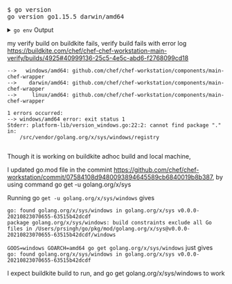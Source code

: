 <pre>
$ go version
go version go1.15.5 darwin/amd64
</pre>

<details><summary><code>go env</code> Output</summary><br><pre>
$ go env
GO111MODULE=""
GOARCH="amd64"
GOBIN=""
GOCACHE="/Users/prsingh/Library/Caches/go-build"
GOENV="/Users/prsingh/Library/Application Support/go/env"
GOEXE=""
GOFLAGS=""
GOHOSTARCH="amd64"
GOHOSTOS="darwin"
GOINSECURE=""
GOMODCACHE="/Users/prsingh/go/pkg/mod"
GONOPROXY=""
GONOSUMDB=""
GOOS="darwin"
GOPATH="/Users/prsingh/go"
GOPRIVATE=""
GOPROXY="https://proxy.golang.org,direct"
GOROOT="/usr/local/go"
GOSUMDB="sum.golang.org"
GOTMPDIR=""
GOTOOLDIR="/usr/local/go/pkg/tool/darwin_amd64"
GCCGO="gccgo"
AR="ar"
CC="clang"
CXX="clang++"
CGO_ENABLED="1"
GOMOD="/Users/prsingh/Documents/chef-code-resources/non-forked/chef-workstation/components/main-chef-wrapper/go.mod"
CGO_CFLAGS="-g -O2"
CGO_CPPFLAGS=""
CGO_CXXFLAGS="-g -O2"
CGO_FFLAGS="-g -O2"
CGO_LDFLAGS="-g -O2"
PKG_CONFIG="pkg-config"
GOGCCFLAGS="-fPIC -m64 -pthread -fno-caret-diagnostics -Qunused-arguments -fmessage-length=0 -fdebug-prefix-map=/var/folders/zg/pm311s8n7lbcl98gj_w_cs1xxythc4/T/go-build487431618=/tmp/go-build -gno-record-gcc-switches -fno-common"

</pre></details>

my verify build on buildkite fails,
verify build fails with error log https://buildkite.com/chef/chef-chef-workstation-main-verify/builds/4925#40999136-25c5-4e5c-abd6-f2768099cd18
```
-->   windows/amd64: github.com/chef/chef-workstation/components/main-chef-wrapper
-->    darwin/amd64: github.com/chef/chef-workstation/components/main-chef-wrapper
-->     linux/amd64: github.com/chef/chef-workstation/components/main-chef-wrapper
 
1 errors occurred:
--> windows/amd64 error: exit status 1
Stderr: platform-lib/version_windows.go:22:2: cannot find package "." in:
	/src/vendor/golang.org/x/sys/windows/registry
 
```
Though it is working on buildkite adhoc build and local machine,

I updated go.mod file in the commint https://github.com/chef/chef-workstation/commit/07584108d9480093894645589cb6840019b8b387, by using command
go get -u golang.org/x/sys

Running go `get -u golang.org/x/sys/windows` gives
```
go: found golang.org/x/sys/windows in golang.org/x/sys v0.0.0-20210823070655-63515b42dcdf
package golang.org/x/sys/windows: build constraints exclude all Go files in /Users/prsingh/go/pkg/mod/golang.org/x/sys@v0.0.0-20210823070655-63515b42dcdf/windows
```

`GOOS=windows GOARCH=amd64 go get golang.org/x/sys/windows` just gives
` go: found golang.org/x/sys/windows in golang.org/x/sys v0.0.0-20210823070655-63515b42dcdf`
<!--
If possible, provide a recipe for reproducing the error.
A complete runnable program is good.
A link on play.golang.org is best.
-->


I expect buildkite build to run, and go get golang.org/x/sys/windows to work




